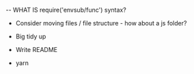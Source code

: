 -- WHAT IS require('envsub/func') syntax?

* Consider moving files / file structure - how about a js folder?

* Big tidy up

* Write README

* yarn
